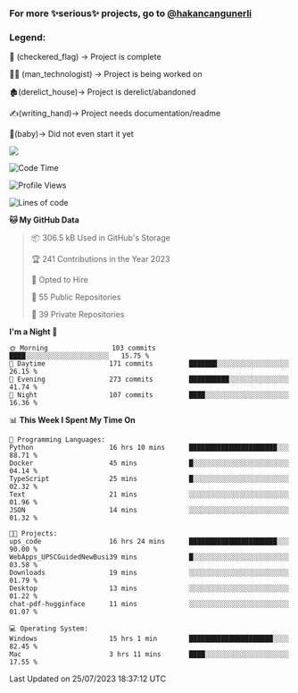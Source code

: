 ### For more ✨serious✨ projects, go to [@hakancangunerli](https://github.com/hakancangunerli)


### Legend:


🏁 (checkered_flag) -> Project is complete

👨‍💻 (man_technologist)   -> Project is being worked on

🏚️(derelict_house)-> Project is derelict/abandoned

✍️(writing_hand)-> Project needs documentation/readme

👶(baby)-> Did not even start it yet

![](https://github-readme-stats.vercel.app/api/top-langs/?username=hakancangunerli&layout=compact&hide=tex,html,shell,CSS,Ruby,Makefile,EmberScript,MATLAB,C&langs_count=6&exclude_repo=2015-csharp,gt_code,gsu_code,uga_code,uga_robotics)

<!--START_SECTION:waka-->
![Code Time](http://img.shields.io/badge/Code%20Time-467%20hrs-blue)

![Profile Views](http://img.shields.io/badge/Profile%20Views-35-blue)

![Lines of code](https://img.shields.io/badge/From%20Hello%20World%20I%27ve%20Written-3.1%20million%20lines%20of%20code-blue)

**🐱 My GitHub Data** 

> 📦 306.5 kB Used in GitHub's Storage 
 > 
> 🏆 241 Contributions in the Year 2023
 > 
> 💼 Opted to Hire
 > 
> 📜 55 Public Repositories 
 > 
> 🔑 39 Private Repositories 
 > 
**I'm a Night 🦉** 

```text
🌞 Morning                103 commits         ████░░░░░░░░░░░░░░░░░░░░░   15.75 % 
🌆 Daytime                171 commits         ███████░░░░░░░░░░░░░░░░░░   26.15 % 
🌃 Evening                273 commits         ██████████░░░░░░░░░░░░░░░   41.74 % 
🌙 Night                  107 commits         ████░░░░░░░░░░░░░░░░░░░░░   16.36 % 
```


📊 **This Week I Spent My Time On** 

```text
💬 Programming Languages: 
Python                   16 hrs 10 mins      ██████████████████████░░░   88.71 % 
Docker                   45 mins             █░░░░░░░░░░░░░░░░░░░░░░░░   04.14 % 
TypeScript               25 mins             █░░░░░░░░░░░░░░░░░░░░░░░░   02.32 % 
Text                     21 mins             ░░░░░░░░░░░░░░░░░░░░░░░░░   01.96 % 
JSON                     14 mins             ░░░░░░░░░░░░░░░░░░░░░░░░░   01.32 % 

🐱‍💻 Projects: 
ups_code                 16 hrs 24 mins      ██████████████████████░░░   90.00 % 
WebApps_UPSCGuidedNewBusi39 mins             █░░░░░░░░░░░░░░░░░░░░░░░░   03.58 % 
Downloads                19 mins             ░░░░░░░░░░░░░░░░░░░░░░░░░   01.79 % 
Desktop                  13 mins             ░░░░░░░░░░░░░░░░░░░░░░░░░   01.22 % 
chat-pdf-hugginface      11 mins             ░░░░░░░░░░░░░░░░░░░░░░░░░   01.07 % 

💻 Operating System: 
Windows                  15 hrs 1 min        █████████████████████░░░░   82.45 % 
Mac                      3 hrs 11 mins       ████░░░░░░░░░░░░░░░░░░░░░   17.55 % 
```


 Last Updated on 25/07/2023 18:37:12 UTC
<!--END_SECTION:waka-->


